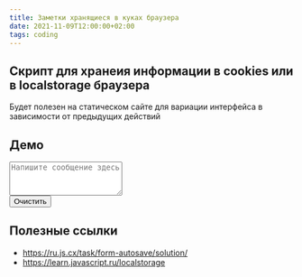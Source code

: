 ```yaml
---
title: Заметки хранящиеся в куках браузера
date: 2021-11-09T12:00:00+02:00
tags: coding
---
```


## Скрипт для хранеия информации в cookies или в localstorage браузера

Будет полезен на статическом сайте для вариации интерфейса в зависимости от предыдущих действий


## Демо

<div markdown="0">
<textarea style="width:200px; height: 60px;" id="area" placeholder="Напишите сообщение здесь"></textarea>
<br>
<button onclick="localStorage.removeItem('area');area.value=''">Очистить</button>
<script>
    area.value = localStorage.getItem('area');
    area.oninput = () => {
      localStorage.setItem('area', area.value)
    };
</script>
</div> 

## Полезные ссылки

- <https://ru.js.cx/task/form-autosave/solution/>
- <https://learn.javascript.ru/localstorage>

